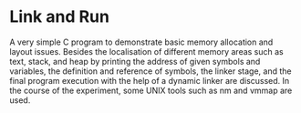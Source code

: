 # Link and Run

A very simple C program to demonstrate basic memory allocation and layout issues. Besides the localisation of different memory areas such as text, stack, and heap by printing the address of given symbols and variables, the definition and reference of symbols, the linker stage, and the final program execution with the help of a dynamic linker are discussed. In the course of the experiment, some UNIX tools such as nm and vmmap are used.